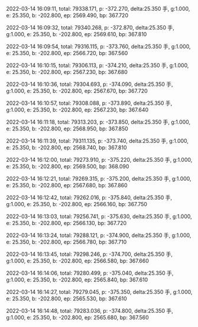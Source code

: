 2022-03-14 16:09:11, total: 79338.171, p: -372.270, delta:25.350 手, g:1.000, e: 25.350, b: -202.800, ep: 2569.490, bp: 367.720

2022-03-14 16:09:32, total: 79340.268, p: -372.870, delta:25.350 手, g:1.000, e: 25.350, b: -202.800, ep: 2569.610, bp: 367.810

2022-03-14 16:09:54, total: 79316.115, p: -373.760, delta:25.350 手, g:1.000, e: 25.350, b: -202.800, ep: 2566.720, bp: 367.560

2022-03-14 16:10:15, total: 79306.113, p: -374.210, delta:25.350 手, g:1.000, e: 25.350, b: -202.800, ep: 2567.230, bp: 367.680

2022-03-14 16:10:36, total: 79304.693, p: -374.090, delta:25.350 手, g:1.000, e: 25.350, b: -202.800, ep: 2567.670, bp: 367.720

2022-03-14 16:10:57, total: 79308.088, p: -373.890, delta:25.350 手, g:1.000, e: 25.350, b: -202.800, ep: 2567.230, bp: 367.640

2022-03-14 16:11:18, total: 79313.203, p: -373.850, delta:25.350 手, g:1.000, e: 25.350, b: -202.800, ep: 2568.950, bp: 367.850

2022-03-14 16:11:39, total: 79311.135, p: -373.740, delta:25.350 手, g:1.000, e: 25.350, b: -202.800, ep: 2568.740, bp: 367.810

2022-03-14 16:12:00, total: 79273.910, p: -375.220, delta:25.350 手, g:1.000, e: 25.350, b: -202.800, ep: 2569.500, bp: 368.090

2022-03-14 16:12:21, total: 79269.315, p: -375.200, delta:25.350 手, g:1.000, e: 25.350, b: -202.800, ep: 2567.680, bp: 367.860

2022-03-14 16:12:42, total: 79262.016, p: -375.840, delta:25.350 手, g:1.000, e: 25.350, b: -202.800, ep: 2566.160, bp: 367.750

2022-03-14 16:13:03, total: 79256.741, p: -375.630, delta:25.350 手, g:1.000, e: 25.350, b: -202.800, ep: 2566.130, bp: 367.720

2022-03-14 16:13:24, total: 79288.121, p: -374.900, delta:25.350 手, g:1.000, e: 25.350, b: -202.800, ep: 2566.780, bp: 367.710

2022-03-14 16:13:45, total: 79298.246, p: -374.700, delta:25.350 手, g:1.000, e: 25.350, b: -202.800, ep: 2566.580, bp: 367.660

2022-03-14 16:14:06, total: 79280.499, p: -375.040, delta:25.350 手, g:1.000, e: 25.350, b: -202.800, ep: 2565.840, bp: 367.610

2022-03-14 16:14:27, total: 79279.045, p: -375.350, delta:25.350 手, g:1.000, e: 25.350, b: -202.800, ep: 2565.530, bp: 367.610

2022-03-14 16:14:48, total: 79283.036, p: -374.800, delta:25.350 手, g:1.000, e: 25.350, b: -202.800, ep: 2565.680, bp: 367.560